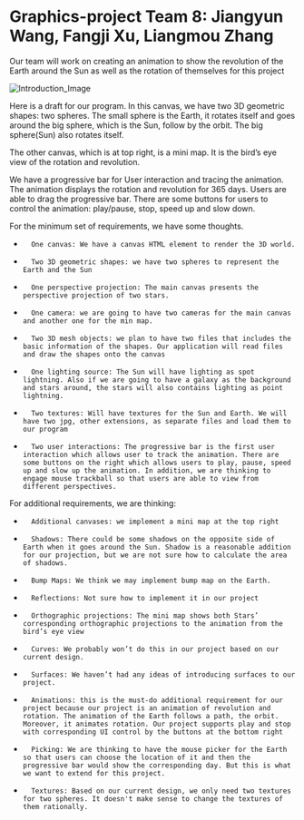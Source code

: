 # Graphics-project Team 8: Jiangyun Wang, Fangji Xu, Liangmou Zhang
Our team will work on creating an animation to show the revolution of the Earth around the Sun as well as the rotation of themselves for this project

![Introduction_Image](https://github.com/motion-zhang/Graphics-project/Introduction.png) 

Here is a draft for our program. In this canvas, we have two 3D geometric shapes: two spheres. The small sphere is the Earth, it rotates itself and goes around the big sphere, which is the Sun, follow by the orbit. The big sphere(Sun) also rotates itself.
 
The other canvas, which is at top right, is a mini map. It is the bird’s eye view of the rotation and revolution.
 
We have a progressive bar for User interaction and tracing the animation. The animation displays the rotation and revolution for 365 days. Users are able to drag the progressive bar. There are some buttons for users to control the animation: play/pause, stop, speed up and slow down.

For the minimum set of requirements, we have some thoughts.
-   	One canvas: We have a canvas HTML element to render the 3D world.
-   	Two 3D geometric shapes: we have two spheres to represent the Earth and the Sun
-   	One perspective projection: The main canvas presents the perspective projection of two stars.
-   	One camera: we are going to have two cameras for the main canvas and another one for the min map.
-   	Two 3D mesh objects: we plan to have two files that includes the basic information of the shapes. Our application will read files and draw the shapes onto the canvas
-   	One lighting source: The Sun will have lighting as spot lightning. Also if we are going to have a galaxy as the background and stars around, the stars will also contains lighting as point lightning.
-   	Two textures: Will have textures for the Sun and Earth. We will have two jpg, other extensions, as separate files and load them to our program
-   	Two user interactions: The progressive bar is the first user interaction which allows user to track the animation. There are some buttons on the right which allows users to play, pause, speed up and slow up the animation. In addition, we are thinking to engage mouse trackball so that users are able to view from different perspectives.

For additional requirements, we are thinking:
-   	Additional canvases: we implement a mini map at the top right
-   	Shadows: There could be some shadows on the opposite side of Earth when it goes around the Sun. Shadow is a reasonable addition for our projection, but we are not sure how to calculate the area of shadows.
-   	Bump Maps: We think we may implement bump map on the Earth.
-   	Reflections: Not sure how to implement it in our project
-   	Orthographic projections: The mini map shows both Stars’ corresponding orthographic projections to the animation from the bird’s eye view
-   	Curves: We probably won’t do this in our project based on our current design.
-   	Surfaces: We haven’t had any ideas of introducing surfaces to our project.
-   	Animations: this is the must-do additional requirement for our project because our project is an animation of revolution and rotation. The animation of the Earth follows a path, the orbit. Moreover, it animates rotation. Our project supports play and stop with corresponding UI control by the buttons at the bottom right
-   	Picking: We are thinking to have the mouse picker for the Earth so that users can choose the location of it and then the progressive bar would show the corresponding day. But this is what we want to extend for this project.
-   	Textures: Based on our current design, we only need two textures for two spheres. It doesn't make sense to change the textures of them rationally.

